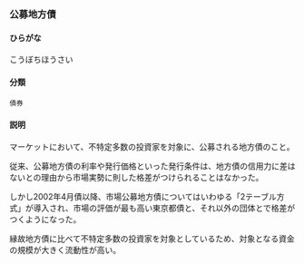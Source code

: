 <div style="display:none;">

## [あ行](securities-terms?id=あ行)
## [か行](securities-terms?id=か行)

</div>

### 公募地方債

#### ひらがな

こうぼちほうさい

#### 分類

`債券`

#### 説明

マーケットにおいて、不特定多数の投資家を対象に、公募される地方債のこと。
 
従来、公募地方債の利率や発行価格といった発行条件は、地方債の信用力に差はないとの理由から市場実勢に則した格差がつけられることはなかった。
しかし2002年4月債以降、市場公募地方債についてはいわゆる「2テーブル方式」が導入され、市場の評価が最も高い東京都債と、それ以外の団体とで格差がつくようになった。
 
縁故地方債に比べて不特定多数の投資家を対象としているため、対象となる資金の規模が大きく流動性が高い。

<div style="display:none;">

## [さ行](securities-terms?id=さ行)
## [た行](securities-terms?id=た行)
## [な行](securities-terms?id=な行)
## [は行](securities-terms?id=は行)
## [ま行](securities-terms?id=ま行)
## [や行](securities-terms?id=や行)
## [ら行](securities-terms?id=ら行)
## [わ行](securities-terms?id=わ行)
## [英数字・記号](securities-terms?id=英数字・記号)

</div>

